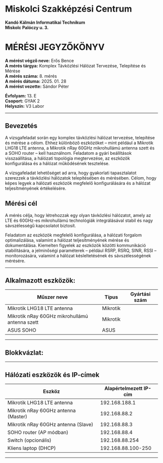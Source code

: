# Miskolci Szakképzési Centrum  
**Kandó Kálmán Informatikai Technikum**  
**Miskolc Palóczy u. 3.**

# MÉRÉSI JEGYZŐKÖNYV

**A mérést végző neve:** Erős Bence  
**A mérés tárgya:** Komplex Távközlési Hálózat Tervezése, Telepítése és Mérése <br>
**A mérés száma:** 8. mérés  
**A mérés dátuma:** 2025. 01. 28  
**A mérést vezette:** Sándor Péter  

**Évfolyam:** 13. E  
**Csoport:** GYAK 2  
**Helyszín:** V3 Labor 

---

## Bevezetés

A vizsgafeladat során egy komplex távközlési hálózat tervezése, telepítése és mérése a célom. Ehhez különböző eszközöket – mint például a Mikrotik LHG18 LTE antenna, a Mikrotik nRay 60GHz mikrohullámú antenna szett és a SOHO router – kell használnom. Feladatom a gyári beállítások visszaállítása, a hálózati topológia megtervezése, az eszközök konfigurálása és a hálózat működésének tesztelése. 

A vizsgafeladat lehetőséget ad arra, hogy gyakorlati tapasztalatot szerezzek a távközlési hálózatok telepítésében és mérésében. Célom, hogy képes legyek a hálózati eszközök megfelelő konfigurálására és a hálózat teljesítményének értékelésére.

## Mérési cél

A mérés célja, hogy létrehozzak egy olyan távközlési hálózatot, amely az LTE és 60GHz-es mikrohullámú technológiák integrálásával stabil és nagy sávszélességű kapcsolatot biztosít. 

Feladatom az eszközök megfelelő konfigurálása, a hálózati forgalom optimalizálása, valamint a hálózat teljesítményének mérése és dokumentálása. Kiemelten figyelek az eszközök közötti kommunikáció stabilitására, a jelminőségi paraméterek – például RSRP, RSRQ, SINR, RSSI – monitorozására, valamint a hálózat késleltetésének és sávszélességének mérésére.

---


## Alkalmazott eszközök:

| Műszer neve                                      | Típus     | Gyártási szám       |
| -------------------------------------------------| ----------| --------------------|
| Mikrotik LHG18 LTE antenna                       | Mikrotik  |                     |
| Mikrotik nRay 60GHz mikrohullámú antenna szett   | Mikrotik  |                     |
| ASUS SOHO                                        | ASUS      |                     |


---

## Blokkvázlat:


---

## Hálózati eszközök és IP-címek

| Eszköz                              | Alapértelmezett IP-cím |
|-------------------------------------|------------------------|
| Mikrotik LHG18 LTE antenna          | 192.168.188.1          |
| Mikrotik nRay 60GHz antenna (Master)| 192.168.88.2           |
| Mikrotik nRay 60GHz antenna (Slave) | 192.168.88.3           |
| SOHO router (AP módban)             | 192.168.88.4           |
| Switch (opcionális)                 | 192.168.88.254         |
| Kliens laptop (DHCP)                | 192.168.88.100-250     |

---


